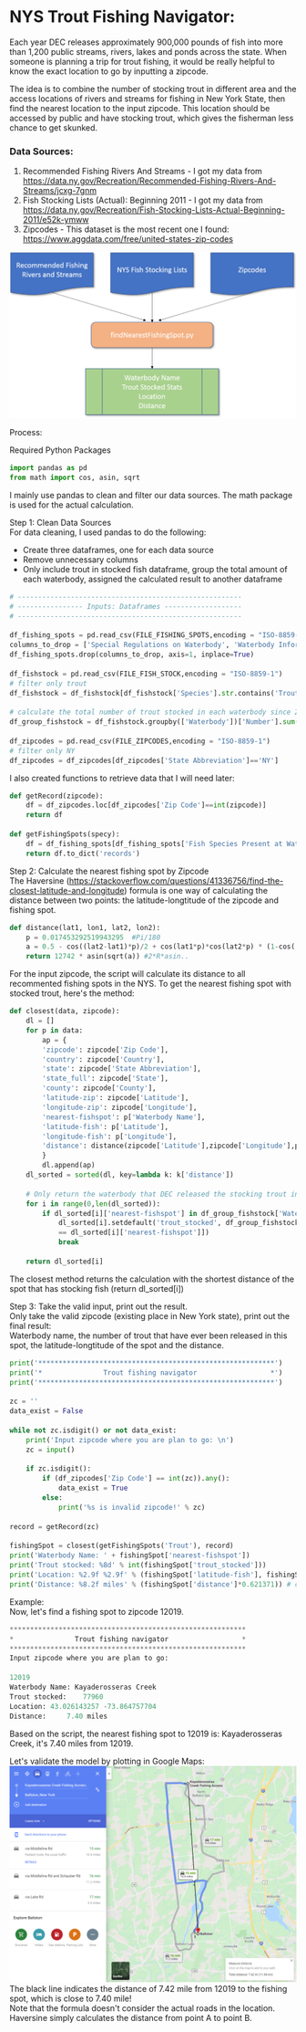 # NYS Trout Fishing Navigator: #

Each year DEC releases approximately 900,000 pounds of fish into more than 1,200 public streams, rivers, lakes and ponds across the state. When someone is planning a trip for trout fishing, it would be really helpful to know the exact location to go by inputting a zipcode.<br>

The idea is to combine the number of stocking trout in different area and the access locations of rivers and streams for fishing in New York State, then find the nearest location to the input zipcode. This location should be accessed by public and have stocking trout, which gives the fisherman less chance to get skunked.<br>

### Data Sources: ###
1. Recommended Fishing Rivers And Streams - I got my data from https://data.ny.gov/Recreation/Recommended-Fishing-Rivers-And-Streams/jcxg-7gnm<br>
2. Fish Stocking Lists (Actual): Beginning 2011 - I got my data from https://data.ny.gov/Recreation/Fish-Stocking-Lists-Actual-Beginning-2011/e52k-ymww<br>
3. Zipcodes - This dataset is the most recent one I found: https://www.aggdata.com/free/united-states-zip-codes<br>

![Flow Chart](images/flowchart.png)

Process:<br>

Required Python Packages<br>
```python
import pandas as pd
from math import cos, asin, sqrt
```
I mainly use pandas to clean and filter our data sources. The math package is used for the actual calculation. <br>

Step 1: Clean Data Sources<br>
For data cleaning, I used pandas to do the following:<br>

- Create three dataframes, one for each data source<br>
- Remove unnecessary columns<br>
- Only include trout in stocked fish dataframe, group the total amount of each waterbody, assigned the calculated result to another dataframe<br>
```python
# -------------------------------------------------------
# ---------------- Inputs: Dataframes -------------------
# -------------------------------------------------------

df_fishing_spots = pd.read_csv(FILE_FISHING_SPOTS,encoding = "ISO-8859-1")
columns_to_drop = ['Special Regulations on Waterbody', 'Waterbody Information', 'Location']
df_fishing_spots.drop(columns_to_drop, axis=1, inplace=True)

df_fishstock = pd.read_csv(FILE_FISH_STOCK,encoding = "ISO-8859-1")
# filter only trout
df_fishstock = df_fishstock[df_fishstock['Species'].str.contains('Trout', na=False)]

# calculate the total number of trout stocked in each waterbody since 2011
df_group_fishstock = df_fishstock.groupby(['Waterbody'])['Number'].sum().reset_index()

df_zipcodes = pd.read_csv(FILE_ZIPCODES,encoding = "ISO-8859-1")
# filter only NY
df_zipcodes = df_zipcodes[df_zipcodes['State Abbreviation']=='NY']
```

I also created functions to retrieve data that I will need later:<br>
```python
def getRecord(zipcode):
    df = df_zipcodes.loc[df_zipcodes['Zip Code']==int(zipcode)]
    return df

def getFishingSpots(specy):
    df = df_fishing_spots[df_fishing_spots['Fish Species Present at Waterbody'].str.contains(specy)]
    return df.to_dict('records')
```

Step 2: Calculate the nearest fishing spot by Zipcode<br>
The Haversine (https://stackoverflow.com/questions/41336756/find-the-closest-latitude-and-longitude) formula is one way of calculating the distance between two points: the latitude-longtitude of the zipcode and fishing spot.<br>
```python
def distance(lat1, lon1, lat2, lon2):
    p = 0.017453292519943295  #Pi/180
    a = 0.5 - cos((lat2-lat1)*p)/2 + cos(lat1*p)*cos(lat2*p) * (1-cos((lon2-lon1)*p)) / 2
    return 12742 * asin(sqrt(a)) #2*R*asin..
```

For the input zipcode, the script will calculate its distance to all recommented fishing spots in the NYS. To get the nearest fishing spot with stocked trout, here's the method:<br>
```python
def closest(data, zipcode):
    dl = []
    for p in data:
        ap = {
        'zipcode': zipcode['Zip Code'],
        'country': zipcode['Country'],
        'state': zipcode['State Abbreviation'],
        'state_full': zipcode['State'],
        'county': zipcode['County'],
        'latitude-zip': zipcode['Latitude'],
        'longitude-zip': zipcode['Longitude'],
        'nearest-fishspot': p['Waterbody Name'],
        'latitude-fish': p['Latitude'],
        'longitude-fish': p['Longitude'],
        'distance': distance(zipcode['Latitude'],zipcode['Longitude'],p['Latitude'],p['Longitude'])
        }
        dl.append(ap)
    dl_sorted = sorted(dl, key=lambda k: k['distance'])
    
    # Only return the waterbody that DEC released the stocking trout in
    for i in range(0,len(dl_sorted)):
        if dl_sorted[i]['nearest-fishspot'] in df_group_fishstock['Waterbody'].values:
            dl_sorted[i].setdefault('trout_stocked', df_group_fishstock['Number'].loc[df_group_fishstock['Waterbody']
            == dl_sorted[i]['nearest-fishspot']])
            break

    return dl_sorted[i]
```
The closest method returns the calculation with the shortest distance of the spot that has stocking fish (return dl_sorted[i]) <br>

Step 3: Take the valid input, print out the result.<br>
Only take the valid zipcode (existing place in New York state), print out the final result:<br>
Waterbody name, the number of trout that have ever been released in this spot, the latitude-longtitude of the spot and the distance.<br>
```python
print('**********************************************************')
print('*               Trout fishing navigator                  *')
print('**********************************************************')

zc = ''
data_exist = False

while not zc.isdigit() or not data_exist:
    print('Input zipcode where you are plan to go: \n')
    zc = input()

    if zc.isdigit():
        if (df_zipcodes['Zip Code'] == int(zc)).any():
            data_exist = True
        else:
            print('%s is invalid zipcode!' % zc)
    
record = getRecord(zc)

fishingSpot = closest(getFishingSpots('Trout'), record)
print('Waterbody Name: ' + fishingSpot['nearest-fishspot'])
print('Trout stocked: %8d' % int(fishingSpot['trout_stocked']))
print('Location: %2.9f %2.9f' % (fishingSpot['latitude-fish'], fishingSpot['longitude-fish'])) 
print('Distance: %8.2f miles' % (fishingSpot['distance']*0.621371)) # converted from km to mile
```

Example:<br>
Now, let's find a fishing spot to zipcode 12019.<br>
```python
**********************************************************
*               Trout fishing navigator                  *
**********************************************************
Input zipcode where you are plan to go: 

12019
Waterbody Name: Kayaderosseras Creek
Trout stocked:    77960
Location: 43.026143257 -73.864757704
Distance:     7.40 miles
```
Based on the script, the nearest fishing spot to 12019 is: Kayaderosseras Creek, it's 7.40 miles from 12019.<br>

Let's validate the model by plotting in Google Maps:<br>
![example](images/distancegooglemaps.png)<br>
The black line indicates the distance of 7.42 mile from 12019 to the fishing spot, which is close to 7.40 mile!<br>
Note that the formula doesn't consider the actual roads in the location. Haversine simply calculates the distance from point A to point B.<br>


